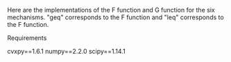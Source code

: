 Here are the implementations of the F function and G function for the six mechanisms.
"geq" corresponds to the F function and "leq" corresponds to the F function.

Requirements

cvxpy==1.6.1
numpy==2.2.0
scipy==1.14.1
